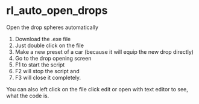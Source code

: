 # rl_auto_open_drops
Open the drop spheres automatically

1. Download the .exe file
2. Just double click on the file 
3. Make a new preset of a car (because it will equip the new drop directly)
4. Go to the drop opening screen 
5. F1 to start the script 
6. F2 will stop the script and 
7. F3 will close it completely. 

You can also left click on the file click edit or open with text editor to see, what the code is.
